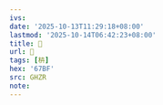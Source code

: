 ```yaml
---
ivs:
date: '2025-10-13T11:29:18+08:00'
lastmod: '2025-10-14T06:42:23+08:00'
title: 󰠻
url: 󰠻
tags: [枿]
hex: '67BF'
src: GHZR
note:
---
```

